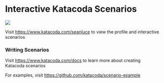 # Interactive Katacoda Scenarios

[![](http://shields.katacoda.com/katacoda/seanluce/count.svg)](https://www.katacoda.com/seanluce "Get your profile on Katacoda.com")

Visit https://www.katacoda.com/seanluce to view the profile and interactive scenarios

### Writing Scenarios
Visit https://www.katacoda.com/docs to learn more about creating Katacoda scenarios

For examples, visit https://github.com/katacoda/scenario-example

